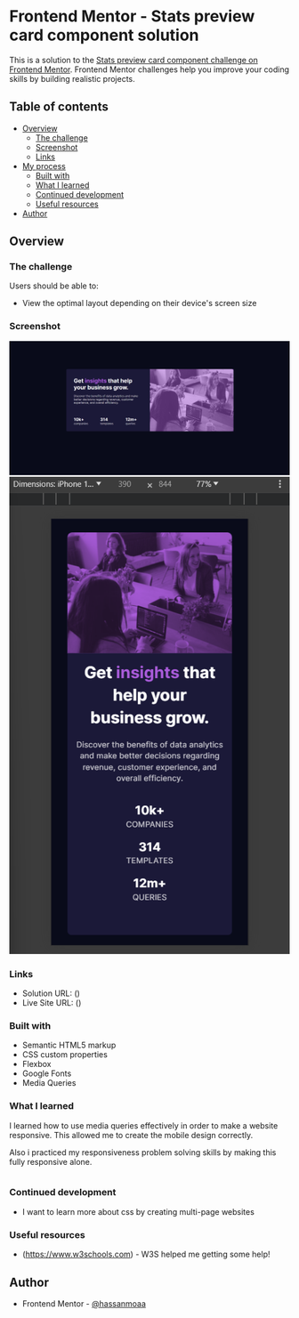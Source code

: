 # Frontend Mentor - Stats preview card component solution

This is a solution to the [Stats preview card component challenge on Frontend Mentor](https://www.frontendmentor.io/challenges/stats-preview-card-component-8JqbgoU62). Frontend Mentor challenges help you improve your coding skills by building realistic projects.

## Table of contents

- [Overview](#overview)
  - [The challenge](#the-challenge)
  - [Screenshot](#screenshot)
  - [Links](#links)
- [My process](#my-process)
  - [Built with](#built-with)
  - [What I learned](#what-i-learned)
  - [Continued development](#continued-development)
  - [Useful resources](#useful-resources)
- [Author](#author)

## Overview

### The challenge

Users should be able to:

- View the optimal layout depending on their device's screen size

### Screenshot

![Desktop-photo](solutions/desk-main.png)
![Mobile-photo](solutions/mobile-main.png)

### Links

- Solution URL: ()
- Live Site URL: ()

### Built with

- Semantic HTML5 markup
- CSS custom properties
- Flexbox
- Google Fonts
- Media Queries

### What I learned

I learned how to use media queries effectively in order to make a website responsive. This allowed me to create the mobile design correctly.

Also i practiced my responsiveness problem solving skills by making this fully responsive alone.

```

```

### Continued development

- I want to learn more about css by creating multi-page websites

### Useful resources

- (https://www.w3schools.com) - W3S helped me getting some help!

## Author

- Frontend Mentor - [@hassanmoaa](https://www.frontendmentor.io/profile/hassanmoaa)
